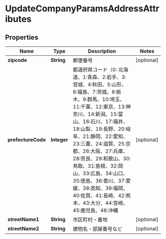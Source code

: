 

# UpdateCompanyParamsAddressAttributes

## Properties

Name | Type | Description | Notes
------------ | ------------- | ------------- | -------------
**zipcode** | **String** | 郵便番号 |  [optional]
**prefectureCode** | **Integer** | 都道府県コード（0: 北海道、1:青森、2:岩手、3:宮城、4:秋田、5:山形、6:福島、7:茨城、8:栃木、9:群馬、10:埼玉、11:千葉、12:東京、13:神奈川、14:新潟、15:富山、16:石川、17:福井、18:山梨、19:長野、20:岐阜、21:静岡、22:愛知、23:三重、24:滋賀、25:京都、26:大阪、27:兵庫、28:奈良、29:和歌山、30:鳥取、31:島根、32:岡山、33:広島、34:山口、35:徳島、36:香川、37:愛媛、38:高知、39:福岡、40:佐賀、41:長崎、42:熊本、43:大分、44:宮崎、45:鹿児島、46:沖縄 |  [optional]
**streetName1** | **String** | 市区町村・番地 |  [optional]
**streetName2** | **String** | 建物名・部屋番号など |  [optional]



